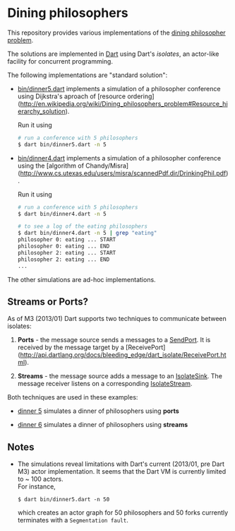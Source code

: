 # Dining philosophers

This repository provides various implementations of the
[dining philosopher problem](http://en.wikipedia.org/wiki/Dining_philosophers_problem).

The solutions are implemented in [Dart](http://www.dartlang.org) using Dart's
_isolates_, an actor-like facility for concurrent programming.

The following implementations are  "standard solution":

 *  [bin/dinner5.dart](https://github.com/Gubaer/dart-dining-philosophers/blob/master/lib/dinner5.dart)
     implements a simulation of a philosopher conference using
    Dijkstra's aproach of [resource ordering] (http://en.wikipedia.org/wiki/Dining_philosophers_problem#Resource_hierarchy_solution).
    
    Run it using
    ```bash
    # run a conference with 5 philosophers 
    $ dart bin/dinner5.dart -n 5
    ```
 
 *  [bin/dinner4.dart](https://github.com/Gubaer/dart-dining-philosophers/blob/master/lib/dinner4.dart) 
    implements a simulation of a philosopher conference using
    the [algorithm of Chandy/Misra] (http://www.cs.utexas.edu/users/misra/scannedPdf.dir/DrinkingPhil.pdf).
    
    Run it using
    ```bash
    # run a conference with 5 philosophers 
    $ dart bin/dinner4.dart -n 5
    
    # to see a log of the eating philosophers
    $ dart bin/dinner4.dart -n 5 | grep "eating"
    philosopher 0: eating ... START
	philosopher 0: eating ... END
	philosopher 2: eating ... START	
	philosopher 2: eating ... END
	...
    ```
    
The other simulations are ad-hoc implementations.

## Streams or Ports?

As of M3 (2013/01) Dart supports two techniques to communicate between
isolates:
  1. **Ports**  - the message source sends a messages to a 
     [SendPort](http://api.dartlang.org/docs/bleeding_edge/dart_isolate/SendPort.html).
     It is received by the message target by a 
     [ReceivePort] (http://api.dartlang.org/docs/bleeding_edge/dart_isolate/ReceivePort.html).
     
  2. **Streams** - the message source adds a message to an
     [IsolateSink](http://api.dartlang.org/docs/bleeding_edge/dart_isolate/IsolateSink.html).
     The message receiver listens on a corresponding 
     [IsolateStream](http://api.dartlang.org/docs/bleeding_edge/dart_isolate/IsolateStream.html). 

Both techniques are used in these examples:
  * [dinner 5](https://github.com/Gubaer/dart-dining-philosophers/blob/master/lib/dinner5.dart)
    simulates a dinner of philosophers using **ports**
    
  * [dinner 6](https://github.com/Gubaer/dart-dining-philosophers/blob/master/lib/dinner6.dart)
    simulates a dinner of philosophers using **streams**
      

## Notes
*  The simulations reveal limitations with Dart's current (2013/01, pre Dart M3) 
   actor implementation.
   It seems that the Dart VM is currently limited to ~ 100 actors.  
   For instance,
   ```
   $ dart bin/dinner5.dart -n 50
   ```
   which creates an actor graph for 50 philosophers and 50 forks currently 
   terminates with a `Segmentation fault`.


